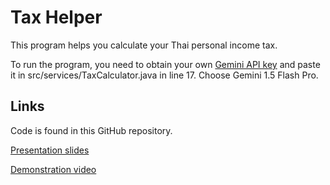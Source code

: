 # Tax Helper
This program helps you calculate your Thai personal income tax.

To run the program, you need to obtain your own [Gemini API key](https://www.merge.dev/blog/gemini-api-key) and paste it in src/services/TaxCalculator.java in line 17. Choose Gemini 1.5 Flash Pro.

## Links
Code is found in this GitHub repository.

[Presentation slides](https://www.canva.com/design/DAGlFqMdHe8/ZtukZ5dEwqPJuR_mVm7wqA/edit?utm_content=DAGlFqMdHe8&utm_campaign=designshare&utm_medium=link2&utm_source=sharebutton)

[Demonstration video](https://youtu.be/7t7woY61ITc)
